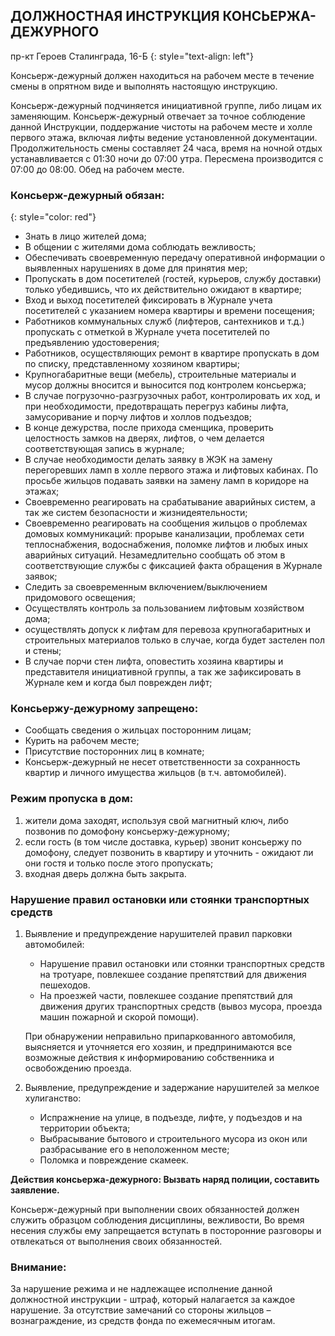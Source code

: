 ## ДОЛЖНОСТНАЯ ИНСТРУКЦИЯ КОНСЬЕРЖА-ДЕЖУРНОГО

пр-кт Героев Сталинграда, 16-Б
{: style="text-align: left"}

Консьерж-дежурный должен находиться на рабочем месте в течение смены в опрятном виде и выполнять настоящую инструкцию.

Консьерж-дежурный подчиняется инициативной группе, либо лицам их заменяющим.
Консьерж-дежурный отвечает за точное соблюдение данной Инструкции, поддержание чистоты на рабочем месте и холле первого этажа, включая лифты ведение установленной документации.
Продолжительность смены составляет 24 часа, время на ночной отдых устанавливается с 01:30 ночи до 07:00 утра. Пересмена производится с 07:00 до 08:00. Обед на рабочем месте.

### Консьерж-дежурный обязан:
{: style="color: red"}
- Знать в лицо жителей дома;
- В общении с жителями дома соблюдать вежливость;
- Обеспечивать своевременную передачу оперативной информации о выявленных нарушениях в доме для принятия мер;
- Пропускать в дом посетителей (гостей, курьеров, службу доставки) только убедившись, что их действительно ожидают в квартире;
- Вход и выход посетителей фиксировать в Журнале учета посетителей с указанием номера квартиры и времени посещения;
- Работников коммунальных служб (лифтеров, сантехников и т.д.) пропускать с отметкой в Журнале учета посетителей по предъявлению удостоверения;
- Работников, осуществляющих ремонт в квартире пропускать в дом по списку, представленному хозяином квартиры;
- Крупногабаритные вещи (мебель), строительные материалы и мусор должны вносится и выносится под контролем консьержа;
- В случае погрузочно-разгрузочных работ, контролировать их ход, и при необходимости, предотвращать перегруз кабины лифта, замусоривание и порчу лифтов и холлов подъездов;
- В конце дежурства, после прихода сменщика, проверить целостность замков на дверях, лифтов, о чем делается соответствующая запись в журнале;
- В случае необходимости делать заявку в ЖЭК на замену перегоревших ламп в холле первого этажа и лифтовых кабинах. По просьбе жильцов подавать заявки на замену ламп в коридоре на этажах;
- Своевременно реагировать на срабатывание аварийных систем, а так же систем безопасности и жизнидеятельности;
- Своевременно реагировать на сообщения жильцов о проблемах домовых коммуникаций: прорыве канализации, проблемах сети теплоснабжения, водоснабжения, поломке лифтов и любых иных аварийных ситуаций. Незамедлительно сообщать об этом в соответствующие службы с фиксацией факта обращения в Журнале заявок;
- Следить за своевременным включением/выключением придомового освещения;
- Осуществлять контроль за пользованием лифтовым хозяйством дома;
- осуществлять допуск к лифтам для перевоза крупногабаритных и строительных материалов только в случае, когда будет застелен пол и стены;
- В случае порчи стен лифта, оповестить хозяина квартиры и представителя инициативной группы, а так же зафиксировать в Журнале кем и когда был поврежден лифт;   

### Консьержу-дежурному запрещено:
- Сообщать сведения о жильцах посторонним лицам;
- Курить на рабочем месте;
- Присутствие посторонних лиц в комнате;
- Консьерж-дежурный не несет ответственности за сохранность квартир и личного имущества жильцов (в т.ч. автомобилей).

### Режим пропуска в дом:
1. жители дома заходят, используя свой магнитный ключ, либо позвонив по домофону консьержу-дежурному;
2. если гость (в том числе доставка, курьер) звонит консьержу по домофону, следует позвонить в квартиру и уточнить - ожидают ли они гостя и только после этого пропускать;
3. входная дверь должна быть закрыта.

### Нарушение правил остановки или стоянки транспортных средств
1. Выявление и предупреждение нарушителей правил парковки автомобилей:
   - Нарушение правил остановки или стоянки транспортных средств на тротуаре, повлекшее создание препятствий для движения пешеходов.
   - На проезжей части, повлекшее создание препятствий для движения других транспортных средств (вывоз мусора, проезда машин пожарной и скорой помощи).

   При обнаружении неправильно припаркованного автомобиля, выясняется и уточняется его хозяин, и предпринимаются все возможные действия к информированию собственника и освобождению проезда.

2. Выявление, предупреждение и задержание нарушителей за мелкое хулиганство:
   - Испражнение на улице, в подъезде, лифте, у подъездов и на территории объекта;
   - Выбрасывание бытового и строительного мусора из окон или разбрасывание его в неположенном месте;
   - Поломка и повреждение скамеек.

****Действия консьержа-дежурного: Вызвать наряд полиции, составить заявление.****
 
Консьерж-дежурный при выполнении своих обязанностей должен служить образцом соблюдения дисциплины, вежливости, Во время несения службы ему запрещается вступать в посторонние разговоры и отвлекаться от выполнения своих обязанностей.

### Внимание:
За нарушение режима и не надлежащее исполнение данной должностной инструкции - штраф, который налагается за каждое нарушение.
За отсутствие замечаний со стороны жильцов – вознаграждение, из средств фонда по ежемесячным итогам.
